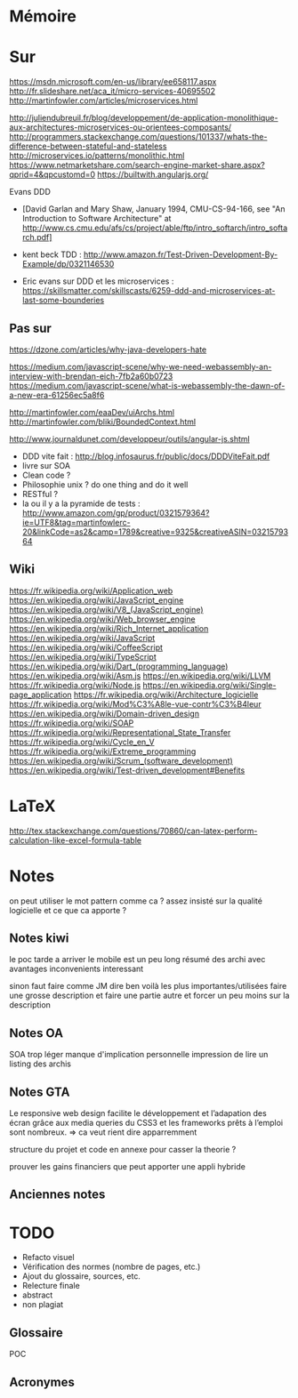 # Mémoire

# Sur

https://msdn.microsoft.com/en-us/library/ee658117.aspx
http://fr.slideshare.net/aca_it/micro-services-40695502
http://martinfowler.com/articles/microservices.html

http://juliendubreuil.fr/blog/developpement/de-application-monolithique-aux-architectures-microservices-ou-orientees-composants/
http://programmers.stackexchange.com/questions/101337/whats-the-difference-between-stateful-and-stateless
http://microservices.io/patterns/monolithic.html
https://www.netmarketshare.com/search-engine-market-share.aspx?qprid=4&qpcustomd=0
https://builtwith.angularjs.org/

Evans DDD

* [David Garlan and Mary Shaw, January 1994, CMU-CS-94-166, see "An Introduction to Software Architecture" at http://www.cs.cmu.edu/afs/cs/project/able/ftp/intro_softarch/intro_softarch.pdf]

* kent beck TDD : http://www.amazon.fr/Test-Driven-Development-By-Example/dp/0321146530

* Eric evans sur DDD et les microservices : https://skillsmatter.com/skillscasts/6259-ddd-and-microservices-at-last-some-bounderies<F37>

## Pas sur

https://dzone.com/articles/why-java-developers-hate 

https://medium.com/javascript-scene/why-we-need-webassembly-an-interview-with-brendan-eich-7fb2a60b0723
https://medium.com/javascript-scene/what-is-webassembly-the-dawn-of-a-new-era-61256ec5a8f6

http://martinfowler.com/eaaDev/uiArchs.html
http://martinfowler.com/bliki/BoundedContext.html

http://www.journaldunet.com/developpeur/outils/angular-js.shtml

* DDD vite fait : http://blog.infosaurus.fr/public/docs/DDDViteFait.pdf
* livre sur SOA
* Clean code ?
* Philosophie unix ? do one thing and do it well
* RESTful ?
* la ou il y a la pyramide de tests : http://www.amazon.com/gp/product/0321579364?ie=UTF8&tag=martinfowlerc-20&linkCode=as2&camp=1789&creative=9325&creativeASIN=0321579364

## Wiki

https://fr.wikipedia.org/wiki/Application_web
https://en.wikipedia.org/wiki/JavaScript_engine
https://en.wikipedia.org/wiki/V8_(JavaScript_engine)
https://en.wikipedia.org/wiki/Web_browser_engine
https://en.wikipedia.org/wiki/Rich_Internet_application<F37>
https://en.wikipedia.org/wiki/JavaScript
https://en.wikipedia.org/wiki/CoffeeScript
https://en.wikipedia.org/wiki/TypeScript
https://en.wikipedia.org/wiki/Dart_(programming_language)
https://en.wikipedia.org/wiki/Asm.js
https://en.wikipedia.org/wiki/LLVM
https://fr.wikipedia.org/wiki/Node.js
https://en.wikipedia.org/wiki/Single-page_application
https://fr.wikipedia.org/wiki/Architecture_logicielle
https://fr.wikipedia.org/wiki/Mod%C3%A8le-vue-contr%C3%B4leur
https://en.wikipedia.org/wiki/Domain-driven_design
https://fr.wikipedia.org/wiki/SOAP
https://fr.wikipedia.org/wiki/Representational_State_Transfer
https://fr.wikipedia.org/wiki/Cycle_en_V
https://fr.wikipedia.org/wiki/Extreme_programming
https://en.wikipedia.org/wiki/Scrum_(software_development)
https://en.wikipedia.org/wiki/Test-driven_development#Benefits

# LaTeX

<http://tex.stackexchange.com/questions/70860/can-latex-perform-calculation-like-excel-formula-table>

# Notes

on peut utiliser le mot pattern comme ca ?
assez insisté sur la qualité logicielle et ce que ca apporte ?

## Notes kiwi

le poc tarde a arriver
le mobile est un peu long
résumé des archi avec avantages inconvenients interessant

sinon faut faire comme JM
dire ben voilà les plus importantes/utilisées
faire une grosse description
et faire une partie autre
et forcer un peu moins sur la description

## Notes OA

SOA trop léger
manque d'implication personnelle
impression de lire un listing des archis

## Notes GTA

Le responsive web design facilite le développement et l’adapation des écran grâce aux media queries du CSS3 et les frameworks prêts à l’emploi sont nombreux. => ca veut rient dire apparremment

structure du projet et code en annexe pour casser la theorie ?

prouver les gains financiers que peut apporter une appli hybride

## Anciennes notes

<!--

# Notes et plan {-}

## But

Faire une application web moderne et professionnelle.

Faire les bon choix : architecture, technologie et méthodologie

Démonstration avec projet POC

Mot clés : maintenable, assurance qualité

## Notes

TODO les tableaux sont pas jolis
TODO ajouter DDD vite fait dans la biblio pour la traduction en français
TODO link sur microservices et netflix ?
TODO les grosses images en annexe ? j'ai une petite image des microservicers vs monolithic surinternet

si j'enleve le javascript au debut, justifier quelque part pourquoi j'utilise ca et que c'est trop bien la version ES6

tourner l'implementation des microservices sous forme d'etapes, la derniere c'est genre avec plein de monitoring, voir meme du scaling auto, mais bon ca c'est de la competence de devops

### Résumé des differents styles

| Style d'architecture | Description |
| --- | --- |
| Client/Serveur | Sépare le systeme en deux applications distinctes ou le client envoie des requetes au serveur. Tres souvent, le serveur est l'intermediaire avec une base de donnees et contient un peu de logique de l'application. TODO pas joli (originellement il disait que the server is a database with application logic represented as stored procedures)|
| Architecture orienté composents | Décompose l'application en composants foncionnels réutilisables exposant des interfaces de communication bien défini. |
| DDD (Domain Driven Design) | Un style d'architecture orienté objet concentré sur la modélisation d'un domaine métier et sur la définition d'objets métiers (TODO y'a un S ?) basés sur des entités en rapport avec le domaine métier. TODO ca veut rien dire nan ? |
| Architecture en couches | Partitionne l'application en plusieurs couches (groupes logiques) | 
| Orienté evenements | Style d'architecture utilisant un systeme d'evenements pouvant envoyer et recevoir des messages en utilisant un ou plusieurs canal de communication. De cette maniere, les applications peuvent interagir sans connaitre en detail les autres applications (couplage faible). |
| N-tiers, 3-tiers | Sépare les fonctionnalités de l'application un plusieurs segments de la meme maniere que l'architecture en couches, a la difference que dans ce cas, chaque segment est situé sur une machine differente. TODO c'est vrai ca ? parler de n+1 ? |
| Orienté objet | Paradigme bien connu basé sur la division des responsabilités d'une application ou d'un systeme en objets individuels et reutilisables, chacun comprenant les donnees et le comportement relevant a cet objet. |
| SOA (Service-Oriented Architecture) | Refere aux applications qui exposent et consument des fonctionnalités a travers un service utilisant des contrats et des messages. |

TODO en fait le SPA c'est un client serveur parce que ca separe vraiment du coup
TODO ca se dit vraiment en francais le systeme ?
TODO style d'architecture on dit aussi pattern
TODO Message bus en fait c'est orienté eventements nan ?
TODO integrer les microservices dans le tableau ou faire pouf apres y'a eu les microservices
TODO n tiers 3 tiers c'est en anglais, en francais c'est architecture trois tiers, ou pas ?
TODO le tableau c'est juste traduit du site, verifier individuellement que c'est vraiment ca
TODO traduire les noms en anglais genre SOA
TODO en fait je sais pas si je garde cette partie, c'est pas dans le nouveau plan, annexe ?

-->

# TODO

* Refacto visuel
* Vérification des normes (nombre de pages, etc.)
* Ajout du glossaire, sources, etc.
* Relecture finale
* abstract
* non plagiat

## Glossaire

POC

## Acronymes


